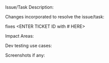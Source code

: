 

Issue/Task Description:

Changes incorporated to resolve the issue/task:

fixes <ENTER TICKET ID with # HERE>

Impact Areas:

Dev testing use cases:

Screenshots if any:
